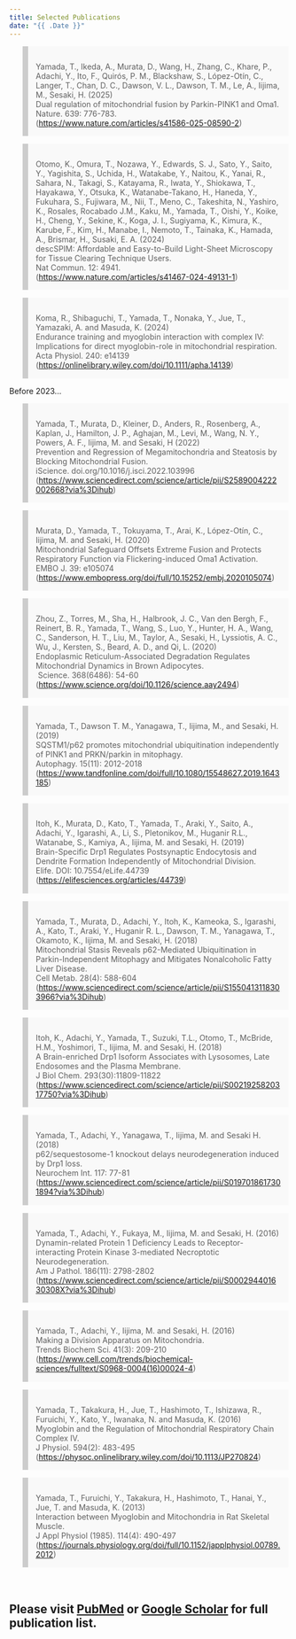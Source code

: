 ```yaml
---
title: Selected Publications
date: "{{ .Date }}"
---
```


<style>
    blockquote{
        background: #f9f9f9;
        border-left: 10px solid #ccc;
        padding: 1em 1em .1em;
    }
</style>
> Yamada, T., Ikeda, A., Murata, D., Wang, H., Zhang, C., Khare, P., Adachi, Y., Ito, F., Quirós, P. M., Blackshaw, S., López-Otín, C., Langer, T., Chan, D. C., Dawson, V. L., Dawson, T. M., Le, A., Iijima, M., Sesaki, H. (2025)<br>
Dual regulation of mitochondrial fusion by Parkin-PINK1 and Oma1. <br>
Nature. 639: 776-783.<br>(https://www.nature.com/articles/s41586-025-08590-2)

> Otomo, K., Omura, T., Nozawa, Y., Edwards, S. J., Sato, Y., Saito, Y., Yagishita, S., Uchida, H., Watakabe, Y., Naitou, K., Yanai, R., Sahara, N., Takagi, S., Katayama, R., Iwata, Y., Shiokawa, T., Hayakawa, Y., Otsuka, K., Watanabe-Takano, H., Haneda, Y., Fukuhara, S., Fujiwara, M., Nii, T., Meno, C., Takeshita, N., Yashiro, K., Rosales, Rocabado J.M., Kaku, M., Yamada, T., Oishi, Y., Koike, H., Cheng, Y., Sekine, K., Koga, J. I., Sugiyama, K., Kimura, K., Karube, F., Kim, H., Manabe, I., Nemoto, T., Tainaka, K., Hamada, A., Brismar, H., Susaki, E. A. (2024) <br>descSPIM: Affordable and Easy-to-Build Light-Sheet Microscopy for Tissue Clearing Technique Users. <br>Nat Commun. 12: 4941.<br>(https://www.nature.com/articles/s41467-024-49131-1)

> Koma, R., Shibaguchi, T., Yamada, T., Nonaka, Y., Jue, T., Yamazaki, A. and Masuda, K. (2024)<br>
Endurance training and myoglobin interaction with complex IV: Implications for direct myoglobin-role in mitochondrial respiration. <br> Acta Physiol. 240: e14139 <br>(https://onlinelibrary.wiley.com/doi/10.1111/apha.14139)

Before 2023...

> Yamada, T., Murata, D., Kleiner, D., Anders, R., Rosenberg, A., Kaplan, J., Hamilton, J. P., Aghajan, M., Levi, M., Wang, N. Y., Powers, A. F., Iijima, M. and Sesaki, H (2022)<br>
Prevention and Regression of Megamitochondria and Steatosis by Blocking Mitochondrial Fusion.​ ​<br>iScience. doi.org/10.1016/j.isci.2022.103996​<br>
(https://www.sciencedirect.com/science/article/pii/S2589004222002668?via%3Dihub)

> Murata, D., Yamada, T., Tokuyama, T., Arai, K., López-Otín, C., Iijima, M. and Sesaki, H. (2020) <br>
​Mitochondrial Safeguard Offsets Extreme Fusion and Protects Respiratory Function via Flickering-induced Oma1 Activation. <br>​EMBO J. 39: e105074​<br>
(https://www.embopress.org/doi/full/10.15252/embj.2020105074)​

> ​Zhou, Z., Torres, M., Sha, H., Halbrook, J. C., Van den Bergh, F., Reinert, B. R., Yamada, T., Wang, S., Luo, Y., Hunter, H. A., Wang, C., Sanderson, H. T., Liu, M., Taylor, A., Sesaki, H., Lyssiotis, A. C.,  Wu, J., Kersten, S., Beard, A. D., and Qi, L. (2020) <br>
Endoplasmic Reticulum-Associated Degradation Regulates Mitochondrial Dynamics in Brown Adipocytes. <br>​
Science. 368(6486): 54-60​<br>
(https://www.science.org/doi/10.1126/science.aay2494)​

> Yamada, T., Dawson T. M., Yanagawa, T., Iijima, M., and Sesaki, H. (2019) ​<br>
SQSTM1/p62 promotes mitochondrial ubiquitination independently of PINK1 and PRKN/parkin in mitophagy. ​<br>
Autophagy. 15(11): 2012-2018​<br>
(https://www.tandfonline.com/doi/full/10.1080/15548627.2019.1643185)​

> Itoh, K., Murata, D., Kato, T., Yamada, T., Araki, Y., Saito, A., Adachi, Y., Igarashi, A., Li, S., Pletonikov, M., Huganir R.L., Watanabe, S., Kamiya, A., Iijima, M. and Sesaki, H. (2019)​ <br> Brain-Specific Drp1 Regulates Postsynaptic Endocytosis and Dendrite Formation Independently of Mitochondrial Division.​ <br>
Elife. DOI: 10.7554/eLife.44739<br>
(https://elifesciences.org/articles/44739)​

> Yamada, T., Murata, D., Adachi, Y., Itoh, K., Kameoka, S., Igarashi, A., Kato, T., Araki, Y., Huganir R. L., Dawson, T. M., Yanagawa, T., Okamoto, K., Iijima, M. and Sesaki, H. (2018)​<br>
Mitochondrial Stasis Reveals p62-Mediated Ubiquitination in Parkin-Independent Mitophagy and Mitigates Nonalcoholic Fatty Liver Disease.​<br>
Cell Metab. 28(4): 588-604<br>
(https://www.sciencedirect.com/science/article/pii/S1550413118303966?via%3Dihub)​

> Itoh, K., Adachi, Y., Yamada, T., Suzuki, T.L., Otomo, T., McBride, H.M., Yoshimori, T., Iijima, M. and Sesaki, H. (2018) <br>
A Brain-enriched Drp1 Isoform Associates with Lysosomes, Late Endosomes and the Plasma Membrane.​<br>
J Biol Chem. 293(30):11809-11822​<br>
(https://www.sciencedirect.com/science/article/pii/S0021925820317750?via%3Dihub)​

> Yamada, T., Adachi, Y., Yanagawa, T., Iijima, M. and Sesaki H. (2018)<br>
p62/sequestosome-1 knockout delays neurodegeneration induced by Drp1 loss.​<br>
Neurochem Int. 117: 77-81​<br>
(https://www.sciencedirect.com/science/article/pii/S0197018617301894?via%3Dihub)​

> Yamada, T., Adachi, Y., Fukaya, M., Iijima, M. and Sesaki, H. (2016)​<br>
Dynamin-related Protein 1 Deficiency Leads to Receptor-interacting Protein Kinase 3-mediated Necroptotic Neurodegeneration.​<br>
Am J Pathol. 186(11): 2798-2802​<br>
(https://www.sciencedirect.com/science/article/pii/S000294401630308X?via%3Dihub)​

> Yamada, T., Adachi, Y., Iijima, M. and Sesaki, H. (2016)​<br>
Making a Division Apparatus on Mitochondria.​<br>
Trends Biochem Sci. 41(3): 209-210​<br>
(https://www.cell.com/trends/biochemical-sciences/fulltext/S0968-0004(16)00024-4)​

> Yamada, T., Takakura, H., Jue, T., Hashimoto, T., Ishizawa, R., Furuichi, Y., Kato, Y., Iwanaka, N. and Masuda, K. (2016)​<br>
Myoglobin and the Regulation of Mitochondrial Respiratory Chain Complex IV.​<br>
J Physiol. 594(2): 483-495​<br>
(https://physoc.onlinelibrary.wiley.com/doi/10.1113/JP270824)​

> Yamada, T., Furuichi, Y., Takakura, H., Hashimoto, T., Hanai, Y., Jue, T. and Masuda, K. (2013)​<br>
Interaction between Myoglobin and Mitochondria in Rat Skeletal Muscle.​<br>
J Appl Physiol (1985). 114(4): 490-497​<br>
(https://journals.physiology.org/doi/full/10.1152/japplphysiol.00789.2012)​

<h2 style="margin-top: 3em">
Please visit <a href="https://www.ncbi.nlm.nih.gov/myncbi/tatsuya.yamada.1/bibliography/public/">PubMed</a> or <a href="https://scholar.google.com/citations?user=YfkaXW8AAAAJ&hl=en&authuser=1">Google Scholar</a> for full publication list.</h2>